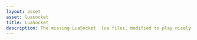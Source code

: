 ```yaml
---
layout: asset
asset: luasocket
title: LuaSocket
description: The missing LuaSocket .lua files, modified to play nicely with Defold.
---
```

